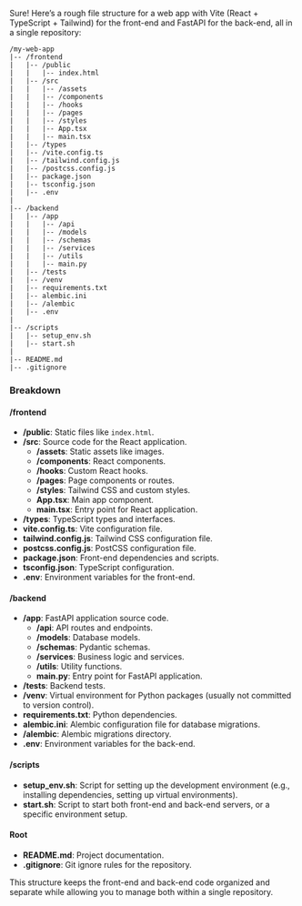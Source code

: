 Sure! Here’s a rough file structure for a web app with Vite (React + TypeScript + Tailwind) for the front-end and FastAPI for the back-end, all in a single repository:

```
/my-web-app
|-- /frontend
|   |-- /public
|   |   |-- index.html
|   |-- /src
|   |   |-- /assets
|   |   |-- /components
|   |   |-- /hooks
|   |   |-- /pages
|   |   |-- /styles
|   |   |-- App.tsx
|   |   |-- main.tsx
|   |-- /types
|   |-- /vite.config.ts
|   |-- /tailwind.config.js
|   |-- /postcss.config.js
|   |-- package.json
|   |-- tsconfig.json
|   |-- .env
|
|-- /backend
|   |-- /app
|   |   |-- /api
|   |   |-- /models
|   |   |-- /schemas
|   |   |-- /services
|   |   |-- /utils
|   |   |-- main.py
|   |-- /tests
|   |-- /venv
|   |-- requirements.txt
|   |-- alembic.ini
|   |-- /alembic
|   |-- .env
|
|-- /scripts
|   |-- setup_env.sh
|   |-- start.sh
|
|-- README.md
|-- .gitignore
```

### Breakdown

#### **/frontend**

- **/public**: Static files like `index.html`.
- **/src**: Source code for the React application.
  - **/assets**: Static assets like images.
  - **/components**: React components.
  - **/hooks**: Custom React hooks.
  - **/pages**: Page components or routes.
  - **/styles**: Tailwind CSS and custom styles.
  - **App.tsx**: Main app component.
  - **main.tsx**: Entry point for React application.
- **/types**: TypeScript types and interfaces.
- **vite.config.ts**: Vite configuration file.
- **tailwind.config.js**: Tailwind CSS configuration file.
- **postcss.config.js**: PostCSS configuration file.
- **package.json**: Front-end dependencies and scripts.
- **tsconfig.json**: TypeScript configuration.
- **.env**: Environment variables for the front-end.

#### **/backend**

- **/app**: FastAPI application source code.
  - **/api**: API routes and endpoints.
  - **/models**: Database models.
  - **/schemas**: Pydantic schemas.
  - **/services**: Business logic and services.
  - **/utils**: Utility functions.
  - **main.py**: Entry point for FastAPI application.
- **/tests**: Backend tests.
- **/venv**: Virtual environment for Python packages (usually not committed to version control).
- **requirements.txt**: Python dependencies.
- **alembic.ini**: Alembic configuration file for database migrations.
- **/alembic**: Alembic migrations directory.
- **.env**: Environment variables for the back-end.

#### **/scripts**

- **setup_env.sh**: Script for setting up the development environment (e.g., installing dependencies, setting up virtual environments).
- **start.sh**: Script to start both front-end and back-end servers, or a specific environment setup.

#### **Root**

- **README.md**: Project documentation.
- **.gitignore**: Git ignore rules for the repository.

This structure keeps the front-end and back-end code organized and separate while allowing you to manage both within a single repository.
